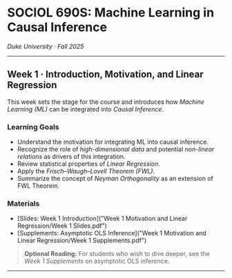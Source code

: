 # SOCIOL 690S: Machine Learning in Causal Inference
*Duke University · Fall 2025*

---

## Week 1 · Introduction, Motivation, and Linear Regression

This week sets the stage for the course and introduces how *Machine Learning (ML)* can be integrated into *Causal Inference*.

### Learning Goals
- Understand the motivation for integrating ML into causal inference.
- Recognize the role of *high-dimensional data* and potential *non-linear relations* as drivers of this integration.
- Review statistical properties of *Linear Regression*.
- Apply the *Frisch–Waugh–Lovell Theorem (FWL)*.
- Summarize the concept of *Neyman Orthogonality* as an extension of FWL Theorem.

### Materials
- [Slides: Week 1 Introduction]("Week 1 Motivation and Linear Regression/Week 1 Slides.pdf")
- [Supplements: Asymptotic OLS Inference]("Week 1 Motivation and Linear Regression/Week 1 Supplements.pdf")

> **Optional Reading:** For students who wish to dive deeper, see the *Week 1 Supplements* on asymptotic OLS inference.

---